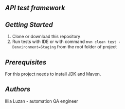 ## *API test framework*

## *Getting Started*

1. Clone or download this repository
2. Run tests with IDE or with command `mvn clean test -Denvironment=Staging` from the root folder of project

## *Prerequisites*
For this project needs to install JDK and Maven.

## *Authors*

Illia Luzan - automation QA engineer
